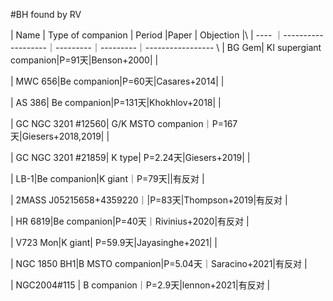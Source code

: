 #BH found by RV

| Name | Type of companion | Period  |Paper   |   Objection |\\
| ---- ｜-------------------｜---------｜---------｜----------------- \\
| BG Gem| KI supergiant companion|P=91天|Benson+2000| |

| MWC 656|Be companion|P=60天|Casares+2014| |

| AS 386| Be companion|P=131天|Khokhlov+2018| |

| GC NGC 3201  \#12560| G/K MSTO companion｜P=167天|Giesers+2018,2019| |

| GC NGC 3201 \#21859| K type| P=2.24天|Giesers+2019| |

| LB-1|Be companion|K giant｜P=79天||有反对 |

| 2MASS J05215658+4359220｜|P=83天|Thompson+2019|有反对 |

| HR 6819|Be companion|P=40天｜Rivinius+2020|有反对 |

| V723 Mon|K giant| P=59.9天|Jayasinghe+2021| |

| NGC 1850 BH1|B MSTO companion|P=5.04天｜Saracino+2021|有反对 |

| NGC2004\#115 | B companion｜P=2.9天|lennon+2021|有反对 |
